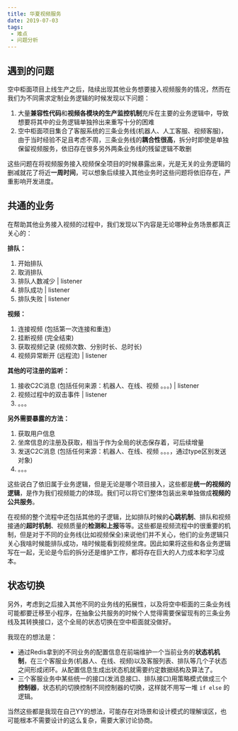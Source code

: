 ```yaml
---
title: 华夏视频服务
date: 2019-07-03
tags: 
 - 难点
 - 问题分析
---
```


## 遇到的问题
空中柜面项目上线生产之后，陆续出现其他业务想要接入视频服务的情况，然而在我们为不同需求定制业务逻辑的时候发现以下问题：
1. 大量**兼容性代码**和**视频各模块的生产监控机制**充斥在主要的业务逻辑中，导致想要将其中的业务逻辑单独拎出来重写十分的困难
2. 空中柜面项目集合了客服系统的三条业务线(机器人、人工客服、视频客服)，由于当时经验不足且考虑不周，三条业务线的**耦合性很高**，拆分时即使是单独保留视频服务，依旧存在很多另外两条业务线的残留逻辑不敢删

这些问题在将视频服务接入视频保全项目的时候暴露出来，光是无关的业务逻辑的删减就花了将近**一周时间**，可以想象后续接入其他业务时这些问题将依旧存在，严重影响开发进度。

## 共通的业务
在帮助其他业务接入视频的过程中，我们发现以下内容是无论哪种业务场景都真正关心的：

**排队：**
1. 开始排队
2. 取消排队
3. 排队人数减少 | listener
4. 排队成功 | listener
5. 排队失败 | listener

**视频：**
1. 连接视频 (包括第一次连接和重连)
2. 挂断视频 (完全结束)
3. 获取视频记录 (视频次数、分别时长、总时长)
4. 视频异常断开 (远程流) | listener

**其他的可注册的监听：**
1. 接收C2C消息 (包括任何来源：机器人、在线、视频 。。。) | listener
2. 视频过程中的双击事件 | listener
3. 。。。

**另外需要暴露的方法：**
1. 获取用户信息
2. 坐席信息的注册及获取，相当于作为全局的状态保存着，可后续增量
3. 发送C2C消息 (包括任何来源：机器人、在线、视频 。。。，通过type区别发送对象)
4. 。。。

这些说白了依旧属于业务逻辑，但是无论是哪个项目接入，这些都是**统一的视频的逻辑**，是作为我们视频能力的体现。我们可以将它们整体包装出来单独做成**视频的公共服务**。

在视频的整个流程中还包括其他的子逻辑，比如排队时候的**心跳机制**、排队和视频接通的**超时机制**、视频质量的**检测和上报**等等。这些都是视频流程中的很重要的机制，但是对于不同的业务线(比如视频保全)来说他们并不关心，他们的业务逻辑只关心我啥时候能排队成功，啥时候能看到视频坐席。因此如果将这些和各业务逻辑写在一起，无论是今后的拆分还是维护工作，都将存在巨大的人力成本和学习成本。

## 状态切换
另外，考虑到之后接入其他不同的业务线的拓展性，以及将空中柜面的三条业务线可能都要迁移至小程序，在抽象公共服务的时候个人觉得需要保留现有的三条业务线及其转换接口，这个全局的状态切换在空中柜面就没做好。

我现在的想法是：
+ 通过Redis拿到的不同业务的配置信息在前端维护一个当前业务的**状态机机制**，在三个客服业务(机器人、在线、视频)以及客服列表、排队等几个子状态之间形成闭环。从配置信息生成出状态机就需要约定数据结构及算法了。
+ 三个客服业务中某些统一的接口(发消息接口、排队接口)用策略模式做成三个**控制器**，状态机的切换控制不同控制器的切换，这样就不用写一堆 `if else` 的逻辑。

当然这些都是我现在自己YY的想法，可能存在对场景和设计模式的理解误区，也可能根本不需要设计的这么复杂，需要大家讨论协商。



<!-- ## 初始化
### 流程
1. 获取业务数据，
### 使用
在app.js中获取到openId及来源，执行并绑定在globalData上
```js
// app.js
const { origin, openId } = location.query.origin
const hx = require('hx-video-server')
App({
    globalData: {
        hx: hx({
            origin,
            openId
        })
    }
})
```

## 业务配置信息
```js
queue: {
    server: 'user-server',
    method: 'post',
    path: '/video/user/queue',
    args: [ 'userId', 'userName', 'csId', 'csName', 'nickName', 'toCsFlag', 'origin', 'priority', 'robotSessionId' ]
}
```
根据客户来源从Redis获取业务数据，内部生成
	- _config
	+ getConfig(origin)
个人信息
	- _userData
	- _appIdData
	+ get
openId

## 专属客服


## 排队


## 视频 -->

